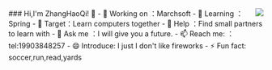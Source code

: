 <img align="right" src="https://github-readme-stats.vercel.app/api?username=Zhang-HaoQi&show_icons=true&icon_color=CE1D2D&text_color=718096&bg_color=ffffff&hide_title=true" />
### Hi,I'm ZhangHaoQi! 👋
- 🔭 Working on ：Marchsoft
- 🌱 Learning ：Spring
- 👯 Target：Learn computers together
- 🤔 Help ：Find small partners to learn with
- 💬 Ask me ：I will give you a future.
- 📫 Reach me: ：tel:19903848257
- 😄 Introduce: I just I don't like fireworks 
- ⚡ Fun fact: soccer,run,read,yards

